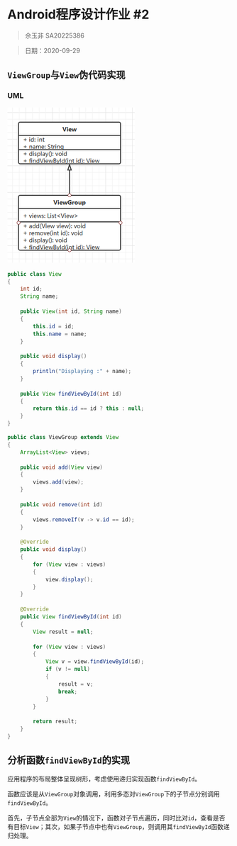# Android程序设计作业 #2

> 佘玉非 SA20225386

> 日期：2020-09-29

## `ViewGroup`与`View`伪代码实现

### UML

![view_uml](images/view_uml.png)

```java
public class View
{
    int id;
    String name;

    public View(int id, String name)
    {
        this.id = id;
        this.name = name;
    }

    public void display()
    {
        println("Displaying :" + name);
    }

    public View findViewById(int id)
    {
        return this.id == id ? this : null;
    }
}
```

```java
public class ViewGroup extends View
{
    ArrayList<View> views;

    public void add(View view)
    {
        views.add(view);
    }

    public void remove(int id)
    {
        views.removeIf(v -> v.id == id);
    }

    @Override
    public void display()
    {
        for (View view : views)
        {
            view.display();
        }
    }

    @Override
    public View findViewById(int id)
    {
        View result = null;

        for (View view : views)
        {
            View v = view.findViewById(id);
            if (v != null)
            {
                result = v;
                break;
            }
        }

        return result;
    }
}
```

## 分析函数`findViewById`的实现

应用程序的布局整体呈现树形，考虑使用递归实现函数`findViewById`。

函数应该是从`ViewGroup`对象调用，利用多态对`ViewGroup`下的子节点分别调用`findViewById`。

首先，子节点全部为`View`的情况下，函数对子节点遍历，同时比对`id`，查看是否有目标`View`；其次，如果子节点中也有`ViewGroup`，则调用其`findViewById`函数递归处理。
